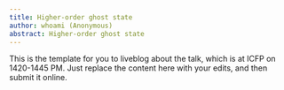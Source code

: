 ```yaml
---
title: Higher-order ghost state
author: whoami (Anonymous)
abstract: Higher-order ghost state
---
```


This is the template for you to liveblog about the talk,
which is at ICFP on 1420-1445 PM.  Just replace the content here
with your edits, and then submit it online.
